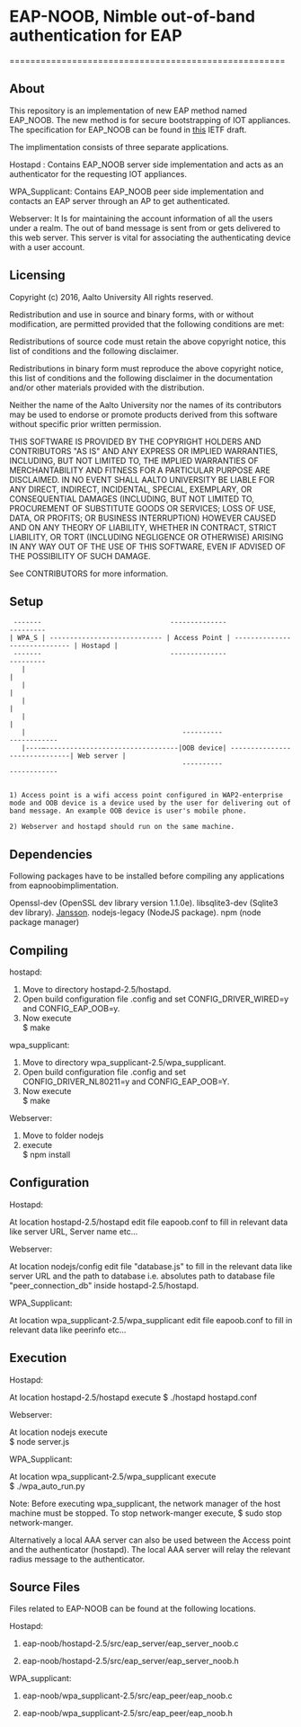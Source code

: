 # EAP-NOOB, Nimble out-of-band authentication for EAP 
=====================================================

About
-------- 

This repository is an implementation of new EAP method named EAP_NOOB. The new method is for secure bootstrapping of IOT appliances. The specification for EAP_NOOB can be found in [this](https://datatracker.ietf.org/doc/draft-aura-eap-noob/?include_text=1) IETF draft.

The implimentation consists of three separate applications.

Hostapd : Contains EAP_NOOB server side implementation and acts as an authenticator for the requesting IOT appliances.

WPA_Supplicant:  Contains EAP_NOOB peer side implementation and contacts an EAP server through an AP to get authenticated. 

Webserver:  It Is for maintaining the account information of all the users under a realm. The out of band message is sent from or gets delivered to this web server. This server is vital for associating the  authenticating device with a user account.

Licensing
------------       
 Copyright (c) 2016, Aalto University 
 All rights reserved. 
 
Redistribution and use in source and binary forms, with or without modification, are permitted provided that the following conditions are met: 

Redistributions of source code must retain the above copyright notice, this list of conditions and the following disclaimer. 

Redistributions in binary form must reproduce the above copyright notice, this list of conditions and the following disclaimer in the documentation and/or other materials provided with the distribution. 

Neither the name of the Aalto University nor the names of its contributors may be used to endorse or promote products derived from this software without specific prior written permission. 
 
 THIS SOFTWARE IS PROVIDED BY THE COPYRIGHT HOLDERS AND CONTRIBUTORS "AS IS" AND ANY EXPRESS OR IMPLIED WARRANTIES, INCLUDING, BUT NOT LIMITED TO, THE IMPLIED WARRANTIES OF MERCHANTABILITY AND FITNESS FOR A PARTICULAR PURPOSE ARE DISCLAIMED. IN NO EVENT SHALL AALTO UNIVERSITY BE LIABLE FOR ANY DIRECT, INDIRECT, INCIDENTAL, SPECIAL, EXEMPLARY, OR CONSEQUENTIAL DAMAGES (INCLUDING, BUT NOT LIMITED TO, PROCUREMENT OF SUBSTITUTE GOODS OR SERVICES; LOSS OF USE, DATA, OR PROFITS; OR BUSINESS INTERRUPTION) HOWEVER CAUSED AND ON ANY THEORY OF LIABILITY, WHETHER IN CONTRACT, STRICT LIABILITY, OR TORT (INCLUDING NEGLIGENCE OR OTHERWISE) ARISING IN ANY WAY OUT OF THE USE OF THIS  SOFTWARE, EVEN IF ADVISED OF THE POSSIBILITY OF SUCH DAMAGE. 
 
 See CONTRIBUTORS for more information. 

Setup
-------

	 -------                                --------------				                   ---------
	| WPA_S | ---------------------------- | Access Point | ----------------------------- | Hostapd |
	 -------                                --------------                                 ---------
	   |                                                                                      |		           
	   |                                                                                      | 
	   |                                                                                      |		        
	   |                                                                                      |   
	   |			                           ----------                                 ------------
	   |----–---------------------------------|OOB device| ------------------------------| Web server |
		                                       ----------                                 ------------


	1) Access point is a wifi access point configured in WAP2-enterprise mode and OOB device is a device used by the user for delivering out of band message. An example OOB device is user's mobile phone.
	
	2) Webserver and hostapd should run on the same machine.

Dependencies
-----------------  

Following packages have to be installed before compiling any applications from  eapnoobimplimentation.

Openssl-dev (OpenSSL dev library version 1.1.0e).
libsqlite3-dev (Sqlite3 dev library).
[Jansson](http://jansson.readthedocs.io/en/2.7/index.html).
nodejs-legacy (NodeJS package).
npm (node package manager)

Compiling 
--------------
 
hostapd:

1) Move to directory  hostapd-2.5/hostapd.	
2) Open build configuration file .config and set CONFIG_DRIVER_WIRED=y and CONFIG_EAP_OOB=y.	
3) Now execute  		
  	$ make


wpa_supplicant:

1) Move to directory  wpa_supplicant-2.5/wpa_supplicant.	
2) Open build configuration file .config and set CONFIG_DRIVER_NL80211=y and CONFIG_EAP_OOB=Y. 	
3) Now execute		
	 $ make


Webserver: 

1) Move to folder nodejs	
2) execute 	
    $ npm install	
    
Configuration
---------------  

Hostapd:

At location hostapd-2.5/hostapd edit file eapoob.conf to fill in relevant data like server URL, Server name etc...

Webserver: 

At location nodejs/config edit file "database.js" to fill in the relevant data like server URL and the path to database i.e. absolutes path to database file "peer_connection_db" inside hostapd-2.5/hostapd.

WPA_Supplicant:

At location wpa_supplicant-2.5/wpa_supplicant edit file eapoob.conf to fill in relevant data like peerinfo etc...

Execution
------------  

Hostapd:

At location hostapd-2.5/hostapd  execute
$  ./hostapd  hostapd.conf	

Webserver: 

At location nodejs execute	
$ node server.js	

WPA_Supplicant:

At location wpa_supplicant-2.5/wpa_supplicant execute	
$ ./wpa_auto_run.py	

Note: 
Before executing wpa_supplicant, the network manager of the host machine must be stopped. To stop network-manger execute,
  $ sudo stop network-manger.	

Alternatively a local AAA server can also be used between the Access point and the authenticator (hostapd). The local AAA server will relay the relevant radius message to the authenticator.  	

Source Files
-------------
Files related to EAP-NOOB can be found at the following locations.

Hostapd:

1) eap-noob/hostapd-2.5/src/eap_server/eap_server_noob.c

2) eap-noob/hostapd-2.5/src/eap_server/eap_server_noob.h
 
WPA_supplicant:

1) eap-noob/wpa_supplicant-2.5/src/eap_peer/eap_noob.c

2) eap-noob/wpa_supplicant-2.5/src/eap_peer/eap_noob.h



